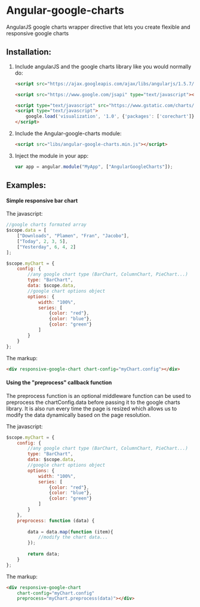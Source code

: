 # Angular-google-charts
AngularJS google charts wrapper directive that lets you create flexible and responsive google charts

## Installation:


1. Include angularJS and the google charts library like you would normally do:

	```html
	<script src="https://ajax.googleapis.com/ajax/libs/angularjs/1.5.7/angular.min.js"></script>
	
	<script src="https://www.google.com/jsapi" type="text/javascript"></script>
	
	<script type="text/javascript" src="https://www.gstatic.com/charts/loader.js"></script>
	<script type="text/javascript">
		google.load('visualization', '1.0', {'packages': ['corechart']});
	</script>
	```

2. Include the Angular-google-charts module:

	```html
	<script src="libs/angular-google-charts.min.js"></script>
	```

3. Inject the module in your app:

	```javascript
	var app = angular.module("MyApp", ["AngularGoogleCharts"]);
	```

## Examples:

#### Simple responsive bar chart

The javascript:
```javascript 
//google charts formated array
$scope.data = [
	["Downloads", "Plamen", "Fran", "Jacobo"],
	["Today", 2, 3, 5],
	["Yesterday", 6, 4, 2]
];

$scope.myChart = {
	config: {
		//any google chart type (BarChart, ColumnChart, PieChart...)
		type: "BarChart",
		data: $scope.data,
		//google chart options object
		options: {
			width: "100%",
			series: [
				{color: "red"}, 
				{color: "blue"}, 
				{color: "green"}
			]
		}
	}
};
```

The markup:
```html
<div responsive-google-chart chart-config="myChart.config"></div>
```


#### Using the "preprocess" callback function

The preprocess function is an optional middleware function can be used to preprocess the chartConfig.data before passing it to the google charts library. It is also run every time the page is resized which allows us to modify the data dynamically based on the page resolution.

The javascript:

```javascript
$scope.myChart = {
	config: {
		//any google chart type (BarChart, ColumnChart, PieChart...)
		type: "BarChart",
		data: $scope.data,
		//google chart options object
		options: {
			width: "100%",
			series: [
				{color: "red"}, 
				{color: "blue"}, 
				{color: "green"}
			]
		}
	},
	preprocess: function (data) {
	
		data = data.map(function (item){
			//modify the chart data...
		});
		
		return data;
	}
};
```

The markup:

```html
<div responsive-google-chart 
	chart-config="myChart.config"
	preprocess="myChart.preprocess(data)"></div>
```






